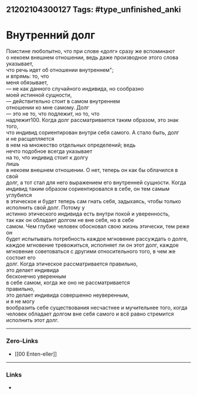 21202104300127
Tags: #type_unfinished_anki
---
# Внутренний долг

Поистине любопытно, что при слове «долг» сразу же вспоминают <br>о некоем внешнем отношении, ведь даже производное этого слова <br>указывает, <br>что речь идет об отношении внутреннем"; <br>и впрямь: то, что <br>меня обязывает, <br>— не как данного случайного индивида, но сообразно <br>моей истинной сущности, <br>— действительно стоит в самом внутреннем <br>отношении ко мне самому. Долг <br>— это не то, что подлежит, но то, что <br>надлежит100. Когда долг рассматривается таким образом, это знак того, <br>что индивид сориентирован внутри себя самого. А стало быть, долг <br>и не расщепляется <br>в нем на множество отдельных определений; ведь <br>нечто подобное всегда указывает <br>на то, что индивид стоит к долгу <br>лишь <br>в некоем внешнем отношении. О нет, теперь он как бы облачился в свой <br>долг, а тот стал для него выражением его внутренней сущности. Когда <br>индивид таким образом сориентировался в себе, он тем самым углубился <br>в этическое и будет теперь сам гнать себя, задыхаясь, чтобы только <br>исполнить свой долг. Потому у <br>истинно этического индивида есть внутри покой и уверенность, <br>так как он обладает долгом не вне себя, но в себе <br>самом. Чем глубже человек обосновал свою жизнь этически, тем реже <br>он <br>будет испытывать потребность каждое мгновение рассуждать о долге, <br>каждое мгновение тревожиться, исполняет ли он этот долг, каждое <br>мгновение советоваться с другими относительного того, в чем же состоит его <br>долг. Когда этическое рассматривается правильно, <br>это делает индивида <br>бесконечно уверенным <br>в себе самом, когда же оно не рассматривается <br>правильно, <br>это делает индивида совершенно неуверенным, <br>и я не могу <br>вообразить себе существования несчастнее и мучительнее того, когда <br>человек обладает долгом вне себя самого и всё равно стремится <br>исполнить этот долг.

---
### Zero-Links
- [[00 Enten-eller]]
---
### Links
-